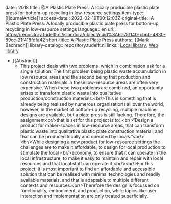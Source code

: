 date:: 2018
title:: @A Plastic Plate Press: A locally producible plastic plate press for bottom-up recycling in low-resource settings
item-type:: [[journalArticle]]
access-date:: 2023-02-19T00:12:03Z
original-title:: A Plastic Plate Press: A locally producible plastic plate press for bottom-up recycling in low-resource settings
language:: en
url:: https://repository.tudelft.nl/islandora/object/uuid%3A6a751140-cbcb-4830-89cc-21f418fdfa42
short-title:: A Plastic Plate Press
authors:: [[Mark Bachrach]]
library-catalog:: repository.tudelft.nl
links:: [Local library](zotero://select/library/items/FRREBRML), [Web library](https://www.zotero.org/users/8784047/items/FRREBRML)

- [[Abstract]]
	- This project deals with two problems, which in combination ask for a single solution. The first problem being plastic waste accumulation in low resource areas and the second being that production and construction materials in these low-resource areas are often very expensive. When these two problems are combined, an opportunity arises to transform plastic waste into qualitative production/construction materials.&lt;br/&gt;This is something that is already being realised by numerous organisations all over the world, however, in the market of bottom-up recycling, multiple machine designs are available, but a plate press is still lacking. Therefore, the assignment&lt;br/&gt;that is set for this project is to: &lt;br/&gt;“Design a product for maker-spaces in low-resource areas, that can transform plastic waste into qualitative plastic plate construction material, and that can be produced locally and operated by locals.”&lt;br/&gt;&lt;br/&gt;While designing a new product for low-resource settings the challenges are to make it affordable, to design for local production to stimulate the local &lt;br/&gt;economy, to ensure that it can operate in the local infrastructure, to make it easy to maintain and repair with local resources and that local staff can operate it.&lt;br/&gt;&lt;br/&gt;For this project, it is most important to find an affordable and accessible solution that can be realised with minimal technologies and readily available materials, and that is adaptable to multiple different contexts and resources.&lt;br/&gt;Therefore the design is focussed on functionality, embodiment, and production, while topics like user interaction and implementation are only treated superficially.